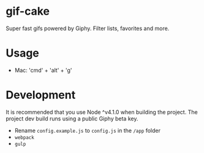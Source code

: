 # gif-cake
Super fast gifs powered by Giphy. Filter lists, favorites and more.

# Usage
* Mac: 'cmd' + 'alt' + 'g'
# Development
It is recommended that you use Node ^v4.1.0 when building the project. The project dev build runs using a public Giphy beta key.

* Rename `config.example.js` to `config.js` in the `/app` folder
* ``` webpack ```
* ``` gulp ```
